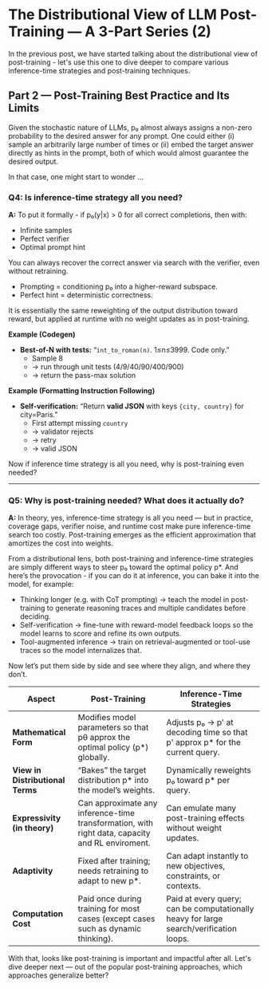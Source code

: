 # The Distributional View of LLM Post-Training — A 3-Part Series (2)

In the previous post, we have started talking about the distributional view of post-training - 
let's use this one to dive deeper to compare various inference-time strategies and post-training techniques.

## Part 2 — Post-Training Best Practice and Its Limits
Given the stochastic nature of LLMs, p₀ almost always assigns a non-zero probability to the desired answer for any prompt. One could either (i) sample an arbitrarily large number of times or (ii) embed the target answer directly as hints in the prompt, 
both of which would almost guarantee the desired output.

In that case, one might start to wonder ...

### Q4: Is inference-time strategy all you need?
**A:** To put it formally - if p₀\(y\|x\) > 0 for all correct completions, then with:
* Infinite samples
* Perfect verifier
* Optimal prompt hint

You can always recover the correct answer via search with the verifier, even without retraining.
* Prompting = conditioning p₀ into a higher-reward subspace.
* Perfect hint = deterministic correctness.

It is essentially the same reweighting of the output distribution toward reward, 
but applied at runtime with no weight updates as in post-training.

**Example (Codegen)**
- **Best-of-N with tests:** “`int_to_roman(n)`. 1≤n≤3999. Code only.”  
  - Sample 8
  - → run through unit tests (4/9/40/90/400/900)
  - → return the pass-max solution

**Example (Formatting Instruction Following)**
- **Self-verification:** “Return **valid JSON** with keys `{city, country}` for city=Paris.”
  - First attempt missing `country`
  - → validator rejects
  - → retry
  - → valid JSON

Now if inference time strategy is all you need, why is post-training even needed?

---

### Q5: Why is post-training needed? What does it actually do?
**A:** In theory, yes, inference-time strategy is all you need — but in practice, coverage gaps, verifier noise, and runtime cost make pure inference-time search too costly. 
Post-training emerges as the efficient approximation that amortizes the cost into weights. 

From a distributional lens, both post-training and inference-time strategies are simply different ways to steer p₀ toward the optimal policy p*. And here’s the provocation - if you can do it at inference, you can bake it into the model, for example:
* Thinking longer (e.g. with CoT prompting) → teach the model in post-training to generate reasoning traces and multiple candidates before deciding.
* Self-verification → fine-tune with reward-model feedback loops so the model learns to score and refine its own outputs.
* Tool-augmented inference → train on retrieval-augmented or tool-use traces so the model internalizes that.

Now let’s put them side by side and see where they align, and where they don’t.

| **Aspect** | **Post-Training** | **Inference-Time Strategies** |
|------------|-------------------|-------------------------------|
| **Mathematical Form** | Modifies model parameters so that pθ approx the optimal policy (p*) globally. | Adjusts p₀ → p' at decoding time so that p' approx p* for the current query. |
| **View in Distributional Terms** | “Bakes” the target distribution p* into the model’s weights. | Dynamically reweights p₀ toward p* per query. |
| **Expressivity (in theory)** | Can approximate any inference-time transformation, with right data, capacity and RL enviroment. | Can emulate many post-training effects without weight updates. |
| **Adaptivity** | Fixed after training; needs retraining to adapt to new p*. | Can adapt instantly to new objectives, constraints, or contexts. |
| **Computation Cost** | Paid once during training for most cases (except cases such as dynamic thinking). | Paid at every query; can be computationally heavy for large search/verification loops. |

With that, looks like post-training is important and impactful after all. Let's dive deeper next — out of the popular post-training approaches, which approaches generalize better?
